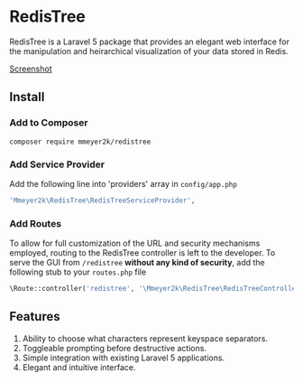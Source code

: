 # RedisTree
RedisTree is a Laravel 5 package that provides an elegant web interface for the manipulation and heirarchical visualization of your data stored in Redis.

<a href="https://cdn.rawgit.com/mmeyer2k/mmeyer2k.github.io/master/storage/redistree/screen1.png" target="_blank">Screenshot</a>

## Install
### Add to Composer
```
composer require mmeyer2k/redistree
```
### Add Service Provider
Add the following line into 'providers' array in `config/app.php`
```php
'Mmeyer2k\RedisTree\RedisTreeServiceProvider',
```
### Add Routes
To allow for full customization of the URL and security mechanisms employed, routing to the RedisTree controller is left to the developer. To serve the GUI from `/redistree` **without any kind of security**, add the following stub to your `routes.php` file
```php
\Route::controller('redistree', '\Mmeyer2k\RedisTree\RedisTreeController');
```

## Features
1. Ability to choose what characters represent keyspace separators.
2. Toggleable prompting before destructive actions.
3. Simple integration with existing Laravel 5 applications.
4. Elegant and intuitive interface.

